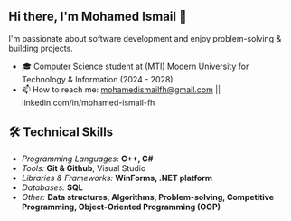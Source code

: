 ## Hi there, I'm Mohamed Ismail 👋

I'm passionate about software development and enjoy problem-solving & building projects.

- 🎓 Computer Science student at (MTI) Modern University for Technology & Information (2024 - 2028)
- 📫 How to reach me: mohamedismailfh@gmail.com || linkedin.com/in/mohamed-ismail-fh

## 🛠️ Technical Skills
- *Programming Languages*: **C++, C#**
- *Tools:* **Git & Github**, Visual Studio
- *Libraries & Frameworks:* **WinForms, .NET platform**
- *Databases:* **SQL**
- *Other:* **Data structures, Algorithms, Problem-solving, Competitive Programming, Object-Oriented Programming (OOP)**
